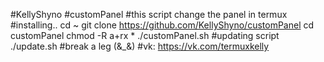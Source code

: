 #KellyShyno
#customPanel
#this script change the panel in termux
#installing..
cd ~
git clone https://github.com/KellyShyno/customPanel
cd customPanel
chmod -R a+rx *
./customPanel.sh
#updating script
./update.sh
#break a leg (&_&)
#vk: https://vk.com/termuxkelly

